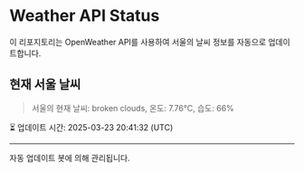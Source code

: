 
# Weather API Status

이 리포지토리는 OpenWeather API를 사용하여 서울의 날씨 정보를 자동으로 업데이트합니다.

## 현재 서울 날씨
> 서울의 현재 날씨: broken clouds, 온도: 7.76°C, 습도: 66%

⏳ 업데이트 시간: 2025-03-23 20:41:32 (UTC)

---
자동 업데이트 봇에 의해 관리됩니다.
